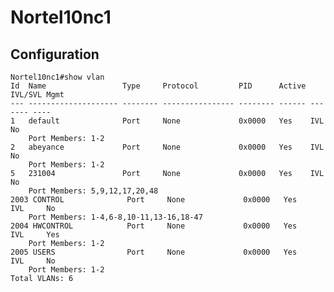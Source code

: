 # Nortel10nc1

## Configuration

	
	Nortel10nc1#show vlan
	Id  Name                 Type     Protocol         PID      Active IVL/SVL Mgmt
	--- -------------------- -------- ---------------- -------- ------ ------- ----
	1   default              Port     None             0x0000   Yes    IVL     No
		Port Members: 1-2
	2   abeyance             Port     None             0x0000   Yes    IVL     No
		Port Members: 1-2
	5   231004               Port     None             0x0000   Yes    IVL     No
		Port Members: 5,9,12,17,20,48
	2003 CONTROL              Port     None             0x0000   Yes    IVL     No
		Port Members: 1-4,6-8,10-11,13-16,18-47
	2004 HWCONTROL            Port     None             0x0000   Yes    IVL     Yes
		Port Members: 1-2
	2005 USERS                Port     None             0x0000   Yes    IVL     No
		Port Members: 1-2
	Total VLANs: 6
	
